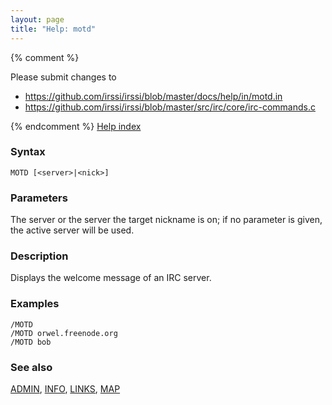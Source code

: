 ```yaml
---
layout: page
title: "Help: motd"
---
```


{% comment %}

Please submit changes to
- https://github.com/irssi/irssi/blob/master/docs/help/in/motd.in
- https://github.com/irssi/irssi/blob/master/src/irc/core/irc-commands.c


{% endcomment %}
[Help index](/documentation/help)

### Syntax ###

<div class="highlight irssisyntax"><pre style="\-\-cmdlen:4ch"><code><span class="synB">MOTD</span> <span class="syn10">[<span class="syn09">&lt;server></span>|<span class="syn09">&lt;nick></span>]</span></code></pre></div>



### Parameters ###

The server or the server the target nickname is on; if no parameter is
given, the active server will be used.

### Description ###

Displays the welcome message of an IRC server.

### Examples ###

    /MOTD
    /MOTD orwel.freenode.org
    /MOTD bob

### See also ###
[ADMIN](/documentation/help/admin), [INFO](/documentation/help/info), [LINKS](/documentation/help/links), [MAP](/documentation/help/map)

